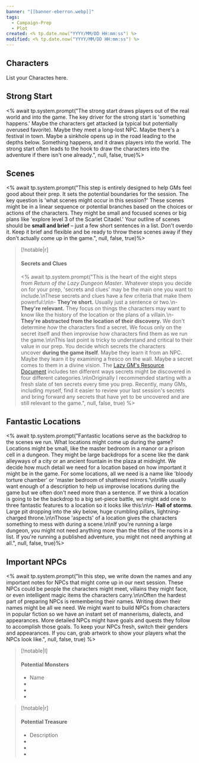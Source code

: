 ```yaml
---
banner: "[[banner-eberron.webp]]"
tags:
  - Campaign-Prep
  - Plot
created: <% tp.date.now("YYYY/MM/DD HH:mm:ss") %>
modified: <% tp.date.now("YYYY/MM/DD HH:mm:ss") %>
---
```


## Characters  

List your Charactes here.  

## Strong Start  
  
<% await tp.system.prompt("The strong start draws players out of the real world and into the game. The key driver for the strong start is 'something happens.' Maybe the characters get attacked (a typical but potentially overused favorite). Maybe they meet a long-lost NPC. Maybe there's a festival in town. Maybe a sinkhole opens up in the road leading to the depths below. Something happens, and it draws players into the world. The strong start often leads to the hook to draw the characters into the adventure if there isn't one already.", null, false, true)%>
  
## Scenes  
  
<% await tp.system.prompt("This step is entirely designed to help GMs feel good about their prep. It sets the potential boundaries for the session. The key question is 'what scenes might occur in this session?' These scenes might be in a linear sequence or potential branches based on the choices or actions of the characters. They might be small and focused scenes or big plans like 'explore level 3 of the Scarlet Citadel.' Your outline of scenes should be **small and brief** – just a few short sentences in a list. Don't overdo it. Keep it brief and flexible and be ready to throw these scenes away if they don't actually come up in the game.", null, false, true)%>

>[!notable|r]  
>#### Secrets and Clues  
  >
><% await tp.system.prompt("This is the heart of the eight steps from _Return of the Lazy Dungeon Master_. Whatever steps you decide on for your prep, 'secrets and clues' may be the main one you want to include.\nThese secrets and clues have a few criteria that make them powerful:\n\n- **They're short.** Usually just a sentence or two.\n- **They're relevant.** They focus on things the characters may want to know like the history of the location or the plans of a villain.\n- **They're abstracted from the location of their discovery.** We don't determine _how_ the characters find a secret. We focus only on the secret itself and then improvise how characters find them as we run the game.\n\nThis last point is tricky to understand and critical to their value in our prep. You decide which secrets the characters uncover **during the game itself**. Maybe they learn it from an NPC. Maybe they learn it by examining a fresco on the wall. Maybe a secret comes to them in a divine vision. The [Lazy GM's Resource Document](https://slyflourish.com/lazy_gm_resource_document.html) includes ten different ways secrets might be discovered in four different categories.\n\nOriginally I recommended starting with a fresh slate of ten secrets every time you prep. Recently, many GMs, including myself, find it easier to review your last session's secrets and bring forward any secrets that have yet to be uncovered and are still relevant to the game.", null, false, true) %>
  
## Fantastic Locations  
  
<% await tp.system.prompt("Fantastic locations serve as the backdrop to the scenes we run. What locations might come up during the game? Locations might be small, like the master bedroom in a manor or a prison cell in a dungeon. They might be large backdrops for a scene like the dank alleyways of a city or an ancient fountain in the plaza at midnight. We decide how much detail we need for a location based on how important it might be in the game. For some locations, all we need is a name like 'bloody torture chamber' or 'master bedroom of shattered mirrors.'\n\nWe usually want enough of a description to help us improvise locations during the game but we often don't need more than a sentence. If we think a location is going to be the backdrop to a big set-piece battle, we might add one to three fantastic features to a location so it looks like this:\n\n- **Hall of storms**. Large pit dropping into the sky below, huge crumbling pillars, lightning-charged throne.\n\nThose 'aspects' of a location gives the characters something to mess with during a scene.\n\nIf you're running a large dungeon, you might not need anything more than the titles of the rooms in a list. If you're running a published adventure, you might not need anything at all.", null, false, true)%>
  
## Important NPCs  
  
<% await tp.system.prompt("In this step, we write down the names and any important notes for NPCs that might come up in our next session. These NPCs could be people the characters might meet, villains they might face, or even intelligent magic items the characters carry.\n\nOften the hardest part of preparing NPCs is remembering their names. Writing down their names might be all we need. We might want to build NPCs from characters in popular fiction so we have an instant set of mannerisms, dialects, and appearances. More detailed NPCs might have goals and quests they follow to accomplish those goals. To keep your NPCs fresh, switch their genders and appearances. If you can, grab artwork to show your players what the NPCs look like.", null, false, true) %>

>[!notable|l]
>#### Potential Monsters  
  >* Name  
>*  
>*  
>*
 
>[!notable|r]
>#### Potential Treasure
>* Description  
>*  
>*  
>*